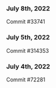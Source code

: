 ### July 8th, 2022

Commit #33741

### July 5th, 2022

Commit #314353


### July 4th, 2022

Commit #72281
